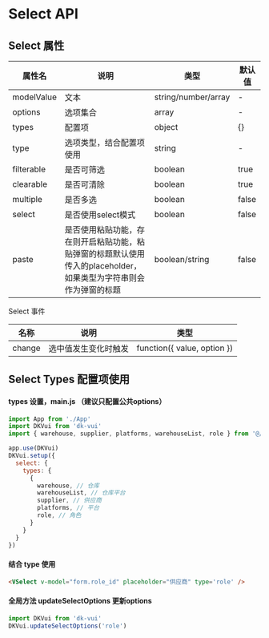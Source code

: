 # Select API

## Select 属性

| 属性名        | 说明                   | 类型                 | 默认值 |
| ------------- | ---------------------- | -------------------- | ------ |
| modelValue         | 文本                   | string/number/array        | -      |
| options         | 选项集合                   | array        | -      |
| types | 配置项               | object    | {}   |
| type          | 选项类型，结合配置项使用               | string  | -      |
| filterable          | 是否可筛选           | boolean        | true      |
| clearable          | 是否可清除           | boolean        | true      |
| multiple          | 是否多选           | boolean        | false      |
| select          | 是否使用select模式           | boolean        | false      |
| paste         | 是否使用粘贴功能，存在则开启粘贴功能，粘贴弹窗的标题默认使用传入的placeholder，如果类型为字符串则会作为弹窗的标题                   | boolean/string               | false    |

Select 事件

| 名称 | 说明                                  | 类型    |
| ------ | ------------------------------------- | ------- |
| change   | 选中值发生变化时触发                  | function({ value, option }) |

## Select Types 配置项使用

#### types 设置，main.js （建议只配置公共options）

```js
import App from './App'
import DKVui from 'dk-vui'
import { warehouse, supplier, platforms, warehouseList, role } from '@/api/public'

app.use(DKVui)
DKVui.setup({
  select: {
    types: {
      {
        warehouse, // 仓库
        warehouseList, // 仓库平台
        supplier, // 供应商
        platforms, // 平台
        role, // 角色
      }
    }
  }
})
```

#### 结合 type 使用

```html
<VSelect v-model="form.role_id" placeholder="供应商" type='role' />
```

#### 全局方法 updateSelectOptions 更新options

```js
import DKVui from 'dk-vui'
DKVui.updateSelectOptions('role')
```

